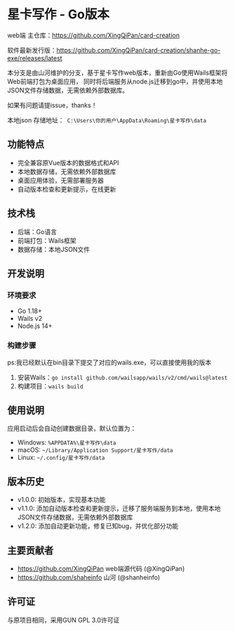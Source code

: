 # 星卡写作 - Go版本
web端 主仓库：https://github.com/XingQiPan/card-creation

软件最新发行版：https://github.com/XingQiPan/card-creation/shanhe-go-exe/releases/latest

本分支是由山河维护的分支，基于星卡写作web版本，重新由Go使用Wails框架将Web前端打包为桌面应用，
同时将后端服务从node.js迁移到go中，并使用本地JSON文件存储数据，无需依赖外部数据库。

如果有问题请提issue，thanks！

本地json 存储地址：` C:\Users\你的用户\AppData\Roaming\星卡写作\data`
## 功能特点

- 完全兼容原Vue版本的数据格式和API
- 本地数据存储，无需依赖外部数据库
- 桌面应用体验，无需部署服务器
- 自动版本检查和更新提示，在线更新

## 技术栈

- 后端：Go语言
- 前端打包：Wails框架
- 数据存储：本地JSON文件

## 开发说明

### 环境要求

- Go 1.18+
- Wails v2
- Node.js 14+

### 构建步骤
ps:我已经默认在bin目录下提交了对应的wails.exe，可以直接使用我的版本

1. 安装Wails：`go install github.com/wailsapp/wails/v2/cmd/wails@latest`
2. 构建项目：`wails build`

## 使用说明

应用启动后会自动创建数据目录，默认位置为：
- Windows: `%APPDATA%\星卡写作\data`
- macOS: `~/Library/Application Support/星卡写作/data`
- Linux: `~/.config/星卡写作/data`

## 版本历史

- v1.0.0: 初始版本，实现基本功能
- v1.1.0: 添加自动版本检查和更新提示，迁移了服务端服务到本地，使用本地JSON文件存储数据，无需依赖外部数据库
- v1.2.0: 添加自动更新功能，修复已知bug，并优化部分功能

## 主要贡献者

- https://github.com/XingQiPan web端源代码 (@XingQiPan)
- https://github.com/shaheinfo 山河 (@shanheinfo)

## 许可证

与原项目相同，采用GUN GPL 3.0许可证
